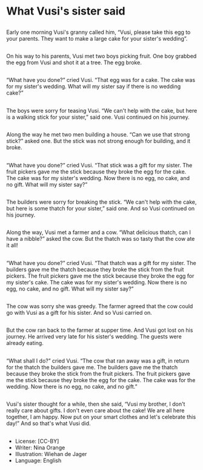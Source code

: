 # What Vusi's sister said

##
Early one morning Vusi's granny
called him, “Vusi, please take this
egg to your parents. They want to
make a large cake for your sister's
wedding”.

##
On his way to his parents, Vusi met
two boys picking fruit. One boy
grabbed the egg from Vusi and shot
it at a tree. The egg broke.

##
“What have you done?” cried Vusi.
“That egg was for a cake. The cake
was for my sister's wedding. What
will my sister say if there is no
wedding cake?”

##
The boys were sorry for teasing
Vusi.
“We can't help with the cake, but
here is a walking stick for your
sister,” said one.
Vusi continued on his journey.

##
Along the way he met two men
building a house. “Can we use that
strong stick?” asked one.
But the stick was not strong enough
for building, and it broke.

##
“What have you done?” cried Vusi.
“That stick was a gift for my sister.
The fruit pickers gave me the stick
because they broke the egg for the
cake. The cake was for my sister's
wedding. Now there is no egg, no
cake, and no gift. What will my
sister say?”

##
The builders were sorry for breaking
the stick.
“We can't help with the cake, but
here is some thatch for your sister,”
said one.
And so Vusi continued on his
journey.

##
Along the way, Vusi met a farmer
and a cow. “What delicious thatch,
can I have a nibble?” asked the cow.
But the thatch was so tasty that the
cow ate it all!

##
“What have you done?” cried Vusi.
“That thatch was a gift for my
sister. The builders gave me the
thatch because they broke the stick
from the fruit pickers. The fruit
pickers gave me the stick because
they broke the egg for my sister's
cake. The cake was for my sister's
wedding. Now there is no egg, no
cake, and no gift. What will my
sister say?”

##
The cow was sorry she was greedy.
The farmer agreed that the cow
could go with Vusi as a gift for his
sister. And so Vusi carried on.

##
But the cow ran back to the farmer
at supper time.
And Vusi got lost on his journey.
He arrived very late for his sister's
wedding. The guests were already
eating.

##
“What shall I do?” cried Vusi.
“The cow that ran away was a gift,
in return for the thatch the builders
gave me. The builders gave me the
thatch because they broke the stick
from the fruit pickers. The fruit
pickers gave me the stick because
they broke the egg for the cake.
The cake was for the wedding. Now
there is no egg, no cake, and no
gift.”

##
Vusi's sister thought for a while,
then she said,
“Vusi my brother, I don't really care
about gifts. I don't even care about
the cake! We are all here together, I
am happy. Now put on your smart
clothes and let's celebrate this
day!”
And so that's what Vusi did.

##
* License: [CC-BY]
* Writer: Nina Orange
* Illustration: Wiehan de Jager
* Language: English
